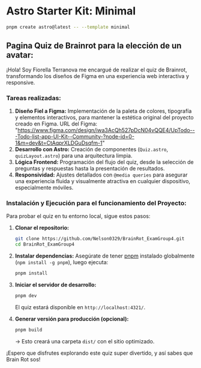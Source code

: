 # Astro Starter Kit: Minimal

```sh
pnpm create astro@latest -- --template minimal
```

## Pagina Quiz de Brainrot para la elección de un avatar:

¡Hola! Soy Fiorella Terranova me encargué de realizar el quiz de Brainrot, transformando los diseños de Figma en una experiencia web interactiva y responsive. 

### Tareas realizadas:

1. **Diseño Fiel a Figma:** Implementación de la paleta de colores, tipografía y elementos interactivos, para mantener la estética original del proyecto creado en Figma. URL del Figma: "https://www.figma.com/design/iwa3AcQh527pDcN04vQQE4/UpTodo---Todo-list-app-UI-Kit--Community-?node-id=0-1&m=dev&t=CtAqprXLDGuDsqfm-1"
2. **Desarrollo con Astro:** Creación de componentes (`Quiz.astro`, `quizLayout.astro`) para una arquitectura limpia.
3. **Lógica Frontend:** Programación del flujo del quiz, desde la selección de preguntas y respuestas hasta la presentación de resultados.
4. **Responsividad:** Ajustes detallados con `@media queries` para asegurar una experiencia fluida y visualmente atractiva en cualquier dispositivo, especialmente móviles. 

### Instalación y Ejecución para el funcionamiento del Proyecto:

Para probar el quiz en tu entorno local, sigue estos pasos:

1.  **Clonar el repositorio:**
    ```bash
    git clone https://github.com/Nelson0329/BrainRot_ExamGroup4.git
    cd BrainRot_ExamGroup4
    ```

2.  **Instalar dependencias:**
    Asegúrate de tener [pnpm](https://pnpm.io/installation) instalado globalmente (`npm install -g pnpm`), luego ejecuta:
    ```bash
    pnpm install
    ```

3.  **Iniciar el servidor de desarrollo:**
    ```bash
    pnpm dev
    ```
    El quiz estará disponible en `http://localhost:4321/`.

4.  **Generar versión para producción (opcional):**
    ```bash
    pnpm build
    ```
    -> Esto creará una carpeta `dist/` con el sitio optimizado.

¡Espero que disfrutes explorando este quiz super divertido, y así sabes que Brain Rot sos!